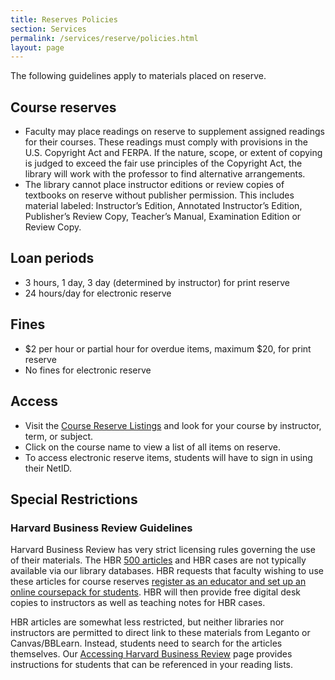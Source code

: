 ```yaml
---
title: Reserves Policies
section: Services
permalink: /services/reserve/policies.html
layout: page
---
```


The following guidelines apply to materials placed on reserve.

## Course reserves

- Faculty may place readings on reserve to supplement assigned readings for their courses. These readings must comply with provisions in the U.S. Copyright Act and FERPA. If the nature, scope, or extent of copying is judged to exceed the fair use principles of the Copyright Act, the library will work with the professor to find alternative arrangements.
- The library cannot place instructor editions or review copies of textbooks on reserve without publisher permission. This includes material labeled: Instructor’s Edition, Annotated Instructor’s Edition, Publisher’s Review Copy, Teacher’s Manual, Examination Edition or Review Copy.

## Loan periods

- 3 hours, 1 day, 3 day (determined by instructor) for print reserve
- 24 hours/day for electronic reserve

## Fines

- $2 per hour or partial hour for overdue items, maximum $20, for print reserve
- No fines for electronic reserve

## Access

- Visit the [Course Reserve Listings](https://alliance-uidaho.alma.exlibrisgroup.com/leganto/readinglist/searchlists) and look for your course by instructor, term, or subject.
- Click on the course name to view a list of all items on reserve.
- To access electronic reserve items, students will have to sign in using their NetID.

## Special Restrictions 

### Harvard Business Review Guidelines

Harvard Business Review has very strict licensing rules governing the use of their materials. 
The HBR [500 articles](http://www.ala.org/rusa/sites/ala.org.rusa/files/content/sections/brass/Harvardbusinessreview/HBR_EBSCO_500_List_2013.pdf) and HBR cases are not typically available via our library databases.
HBR requests that faculty wishing to use these articles for course reserves [register as an educator and set up an online coursepack for students](https://hbsp.harvard.edu/home/). 
HBR will then provide free digital desk copies to instructors as well as teaching notes for HBR cases. 

HBR articles are somewhat less restricted, but neither libraries nor instructors are permitted to direct link to these materials from Leganto or Canvas/BBLearn. 
Instead, students need to search for the articles themselves.
Our [Accessing Harvard Business Review](/services/reserve/hbr.html) page provides instructions for students that can be referenced in your reading lists.
